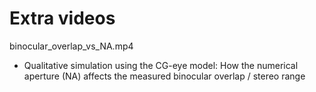# Extra videos

binocular_overlap_vs_NA.mp4
* Qualitative simulation using the CG-eye model: How the numerical aperture (NA) affects the measured binocular overlap / stereo range
